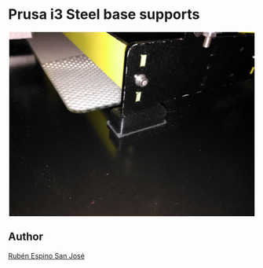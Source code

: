 # Prusa i3 Steel base supports

<p align="center">
<img src="images/IMG_20161117_012501.jpg" width="500" align = "center">
</p>

## Author
[Rubén Espino San José](https://github.com/Resaj)
